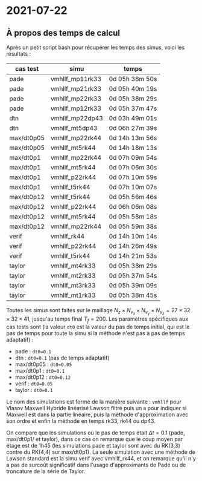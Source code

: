 # 2021-07-22

## À propos des temps de calcul

Après un petit script bash pour récupérer les temps des simus, voici les résultats :

| cas test   | simu            | temps           |
|------------|-----------------|-----------------|
|       pade | vmhllf_mp11rk33 |  0d 05h 38m 50s |
|       pade | vmhllf_mp21rk33 |  0d 05h 40m 19s |
|       pade | vmhllf_mp22rk33 |  0d 05h 38m 29s |
|       pade | vmhllf_mp12rk33 |  0d 05h 37m 47s |
|        dtn | vmhllf_mp22dp43 |  0d 03h 49m 01s |
|        dtn |  vmhllf_mt5dp43 |  0d 06h 27m 39s |
| max/dt0p05 | vmhllf_mp22rk44 |  0d 14h 13m 56s |
| max/dt0p05 |  vmhllf_mt5rk44 |  0d 14h 18m 13s |
|  max/dt0p1 | vmhllf_mp22rk44 |  0d 07h 09m 54s |
|  max/dt0p1 |  vmhllf_mt5rk44 |  0d 07h 06m 30s |
|  max/dt0p1 |  vmhllf_p22rk44 |  0d 07h 10m 59s |
|  max/dt0p1 |   vmhllf_t5rk44 |  0d 07h 10m 07s |
| max/dt0p12 |   vmhllf_t5rk44 |  0d 05h 56m 46s |
| max/dt0p12 |  vmhllf_p22rk44 |  0d 06h 06m 08s |
| max/dt0p12 |  vmhllf_mt5rk44 |  0d 05h 58m 18s |
| max/dt0p12 | vmhllf_mp22rk44 |  0d 05h 59m 38s |
|      verif |     vmhllf_rk44 |  0d 14h 10m 14s |
|      verif |  vmhllf_p22rk44 |  0d 14h 26m 49s |
|      verif |   vmhllf_t5rk44 |  0d 14h 21m 53s |
|     taylor |  vmhllf_mt4rk33 |  0d 05h 38m 29s |
|     taylor |  vmhllf_mt2rk33 |  0d 05h 37m 54s |
|     taylor |  vmhllf_mt3rk33 |  0d 05h 39m 09s |
|     taylor |  vmhllf_mt1rk33 |  0d 05h 38m 45s |

Toutes les simus sont faites sur le maillage $N_z\times N_{v_x} \times N_{v_y} \times N_{v_z}=27\times 32\times 32 \times 41$, jusqu'au temps final $T_f=200$. Les paramètres spécifiques aux cas tests sont (la valeur `dt0` est la valeur du pas de temps initial, qui est le pas de temps pour toute la simu si la méthode n'est pas à pas de temps adaptatif) :

* pade : `dt0=0.1`
* dtn : `dt0=0.1` (pas de temps adaptatif)
* max/dt0p05 : `dt0=0.05`
* max/dt0p1 : `dt0=0.1`
* max/dt0p12 : `dt0=0.12`
* verif : `dt0=0.05`
* taylor : `dt0=0.1`

Le nom des simulations est formé de la manière suivante : `vmhllf` pour Vlasov Maxwell Hybride linéarisé Lawson filtré puis un `m` pour indiquer si Maxwell est dans la partie linéaire, puis la méthode d'approximation avec son ordre et enfin la méthode en temps rk33, rk44 ou dp43.

On compare que les simulations où le pas de temps était $\Delta t = 0.1$ (pade, max/dt0p1/ et taylor), dans ce cas on remarque que le coup moyen par étage est de 1h45 (les simulations pade et taylor sont avec du RK(3,3) contre du RK(4,4) sur max/dt0p1). La seule simulation avec une méthode de Lawson standard est la simu verif avec vmhllf_rk44, et on remarque qu'il n'y a pas de surcoût significatif dans l'usage d'approximants de Padé ou de troncature de la série de Taylor.

